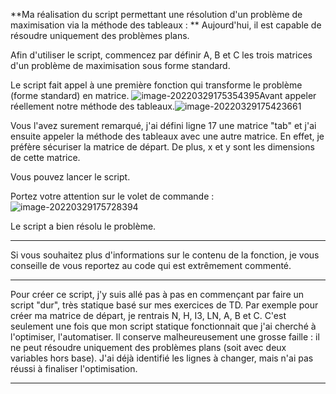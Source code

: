 **Ma réalisation du script permettant une résolution d'un problème de maximisation via la méthode des tableaux : **
Aujourd'hui, il est capable de résoudre uniquement des problèmes plans.

Afin d'utiliser le script, commencez par définir A, B et C les trois matrices d'un problème de maximisation sous forme standard.

Le script fait appel à une première fonction qui transforme le problème (forme standard) en matrice. ![image-20220329175354395](C:\Users\julie\AppData\Roaming\Typora\typora-user-images\image-20220329175354395.png)Avant appeler réellement notre méthode des tableaux.![image-20220329175423661](C:\Users\julie\AppData\Roaming\Typora\typora-user-images\image-20220329175423661.png)

Vous l'avez surement remarqué, j'ai défini ligne 17 une matrice "tab" et j'ai ensuite appeler la méthode des tableaux avec une autre matrice. En effet, je préfère sécuriser la matrice de départ. De plus, x et y sont les dimensions de cette matrice.

Vous pouvez lancer le script. 

Portez votre attention sur le volet de commande :![image-20220329175728394](C:\Users\julie\AppData\Roaming\Typora\typora-user-images\image-20220329175728394.png)

Le script a bien résolu le problème.

_______________________________________________________________________________________________________________________________________________________

Si vous souhaitez plus d'informations sur le contenu de la fonction, je vous conseille de vous reportez au code qui est extrêmement commenté.

_________________________________________________________________________________

Pour créer ce script, j'y suis allé pas à pas en commençant par faire un script "dur", très statique basé sur mes exercices de TD. Par exemple pour créer ma matrice de départ, je rentrais N, H, I3, LN, A, B et C. C'est seulement une fois que mon script statique fonctionnait que j'ai cherché à l'optimiser, l'automatiser. Il conserve malheureusement une grosse faille : il ne peut résoudre uniquement des problèmes plans (soit avec deux variables hors base). J'ai déjà identifié les lignes à changer, mais n'ai pas réussi à finaliser l'optimisation.

________

